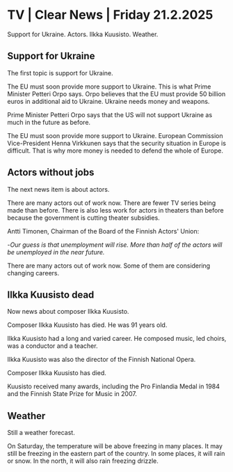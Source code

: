 # TV \| Clear News \| Friday 21.2.2025

Support for Ukraine. Actors. Ilkka Kuusisto. Weather.

## Support for Ukraine

The first topic is support for Ukraine.

The EU must soon provide more support to Ukraine. This is what Prime Minister Petteri Orpo says. Orpo believes that the EU must provide 50 billion euros in additional aid to Ukraine. Ukraine needs money and weapons.

Prime Minister Petteri Orpo says that the US will not support Ukraine as much in the future as before.

The EU must soon provide more support to Ukraine. European Commission Vice-President Henna Virkkunen says that the security situation in Europe is difficult. That is why more money is needed to defend the whole of Europe.

## Actors without jobs

The next news item is about actors.

There are many actors out of work now. There are fewer TV series being made than before. There is also less work for actors in theaters than before because the government is cutting theater subsidies.

Antti Timonen, Chairman of the Board of the Finnish Actors' Union:

\-*Our guess is that unemployment will rise. More than half of the actors will be unemployed in the near future.*

There are many actors out of work now. Some of them are considering changing careers.

## Ilkka Kuusisto dead

Now news about composer Ilkka Kuusisto.

Composer Ilkka Kuusisto has died. He was 91 years old.

Ilkka Kuusisto had a long and varied career. He composed music, led choirs, was a conductor and a teacher.

Ilkka Kuusisto was also the director of the Finnish National Opera.

Composer Ilkka Kuusisto has died.

Kuusisto received many awards, including the Pro Finlandia Medal in 1984 and the Finnish State Prize for Music in 2007.

## Weather

Still a weather forecast.

On Saturday, the temperature will be above freezing in many places. It may still be freezing in the eastern part of the country. In some places, it will rain or snow. In the north, it will also rain freezing drizzle.
